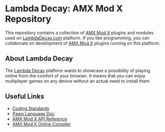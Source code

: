 # Lambda Decay: AMX Mod X Repository

This repository contains a collection of [AMX Mod X](https://www.amxmodx.org) plugins and modules used on [LambdaDecay.com](https://www.lambdadecay.com) platform. If you like programming, you can collaborate on development of [AMX Mod X](https://www.amxmodx.org) plugins running on this platform. 

## About Lambda Decay

The [Lambda Decay](https://www.lambdadecay.com) platform wants to showcase a possibility of playing online from the comfort of your browser. It means that you can enjoy multiplayer games on any device without an actual need to install them.

## Useful Links

* [Coding Standards](https://github.com/MrL0ck/ld-amxmodx/blob/master/CONTRIBUTING.md)
* [Pawn Language Doc](https://github.com/compuphase/pawn/raw/master/doc/Pawn_Language_Guide.pdf)
* [AMX Mod X API Reference](https://www.amxmodx.org/api/)
* [AMX Mod X Online Compiler](https://spider.limetech.io)
